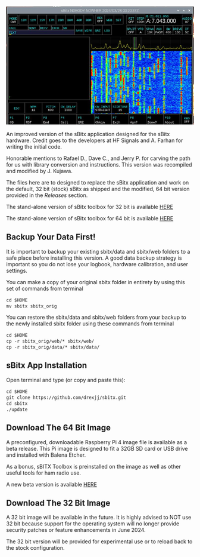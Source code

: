 ![sBitx image](sbitx.JPG)

An improved version of the sBitx application designed for the sBitx hardware. Credit goes to the developers at HF Signals and A. Farhan for writing the initial code. 

Honorable mentions to Rafael D., Dave C., and Jerry P. for carving the path for us with library conversion and instructions. This version was recompiled and modified by J. Kujawa.

The files here are to designed to replace the sBitx application and work on the default, 32 bit (stock) sBitx as shipped and the modified, 64 bit version provided in the *Releases* section.


The stand-alone version of sBitx toolbox for 32 bit is available [HERE](https://github.com/drexjj/sBITX-toolbox)

The stand-alone version of sBitx toolbox for 64 bit is available [HERE](https://github.com/drexjj/sBITX-toolbox64)


****Backup Your Data First!****
-----
It is important to backup your existing sbitx/data and sbitx/web folders to a safe place before installing this version. A good data backup strategy is important so you do not lose your logbook, hardware calibration, and user settings.

You can make a copy of your original sbitx folder in entirety by using this set of commands from terminal
```console
cd $HOME
mv sbitx sbitx_orig
```
You can restore the sbitx/data and sbitx/web folders from your backup to the newly installed sbitx folder using these commands from terminal
```console
cd $HOME
cp -r sbitx_orig/web/* sbitx/web/
cp -r sbitx_orig/data/* sbitx/data/
```

sBitx App Installation
-----

Open terminal and type (or copy and paste this):

```console
cd $HOME
git clone https://github.com/drexjj/sbitx.git
cd sbitx
./update
```


****Download The 64 Bit Image****
-----
A preconfigured, downloadable Raspberry Pi 4 image file is available as a beta release. This Pi image is designed to fit a 32GB SD card or USB drive and installed with Balena Etcher.

As a bonus, sBITX Toolbox is preinstalled on the image as well as other useful tools for ham radio use.

A new beta version is available [HERE](https://github.com/drexjj/sbitx/releases/tag/sBitx-v3.02-64-Bit)


****Download The 32 Bit Image****
-----
A 32 bit image will be available in the future. It is highly advised to NOT use 32 bit because support for the operating system will no longer provide security patches or feature enhancements in June 2024.

The 32 bit version will be provided for experimental use or to reload back to the stock configuration.


